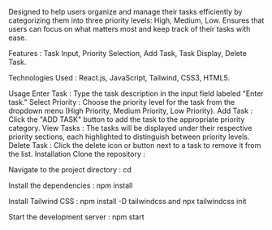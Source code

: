 Designed to help users organize and manage their tasks efficiently by categorizing them into three priority levels: High, Medium, Low. Ensures that users can focus on what matters most and keep track of their tasks with ease.

Features : Task Input, Priority Selection, Add Task, Task Display, Delete Task.

Technologies Used : React.js, JavaScript, Tailwind, CSS3, HTML5.

Usage
Enter Task : Type the task description in the input field labeled "Enter task."
Select Priority : Choose the priority level for the task from the dropdown menu (High Priority, Medium Priority, Low Priority).
Add Task : Click the "ADD TASK" button to add the task to the appropriate priority category.
View Tasks : The tasks will be displayed under their respective priority sections, each highlighted to distinguish between priority levels.
Delete Task : Click the delete icon or button next to a task to remove it from the list.
Installation
Clone the repository : 

Navigate to the project directory : cd 

Install the dependencies : npm install

Install Tailwind CSS : npm install -D tailwindcss and npx tailwindcss init

Start the development server : npm start
